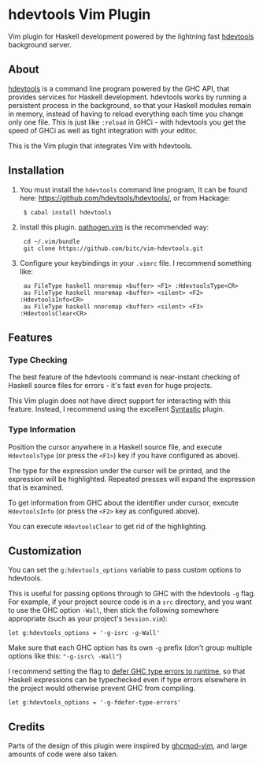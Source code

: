 hdevtools Vim Plugin
====================

Vim plugin for Haskell development powered by the lightning fast
[hdevtools](<https://github.com/hdevtools/hdevtools/>) background server.


About
-----

[hdevtools](<https://github.com/hdevtools/hdevtools/>) is a command line program
powered by the GHC API, that provides services for Haskell development.
hdevtools works by running a persistent process in the background, so that your
Haskell modules remain in memory, instead of having to reload everything each
time you change only one file. This is just like `:reload` in GHCi - with
hdevtools you get the speed of GHCi as well as tight integration with your
editor.

This is the Vim plugin that integrates Vim with hdevtools.


Installation
------------

1. You must install the `hdevtools` command line program, It can be found
   here: <https://github.com/hdevtools/hdevtools/>, or from Hackage:

        $ cabal install hdevtools

2. Install this plugin. [pathogen.vim](<https://github.com/tpope/vim-pathogen/>)
   is the recommended way:

        cd ~/.vim/bundle
        git clone https://github.com/bitc/vim-hdevtools.git

3. Configure your keybindings in your `.vimrc` file. I recommend something
   like:

        au FileType haskell nnoremap <buffer> <F1> :HdevtoolsType<CR>
        au FileType haskell nnoremap <buffer> <silent> <F2> :HdevtoolsInfo<CR>
        au FileType haskell nnoremap <buffer> <silent> <F3> :HdevtoolsClear<CR>


Features
--------

### Type Checking ###

The best feature of the hdevtools command is near-instant checking of Haskell
source files for errors - it's fast even for huge projects.

This Vim plugin does not have direct support for interacting with this feature.
Instead, I recommend using the excellent
[Syntastic](<https://github.com/scrooloose/syntastic>) plugin.

### Type Information ###

Position the cursor anywhere in a Haskell source file, and execute
`HdevtoolsType` (or press the `<F1>`) key if you have configured as above).

The type for the expression under the cursor will be printed, and the
expression will be highlighted. Repeated presses will expand the expression
that is examined.

To get information from GHC about the identifier under cursor,
execute `HdevtoolsInfo` (or press the `<F2>` key as configured above).

You can execute `HdevtoolsClear` to get rid of the highlighting.

Customization
-------------

You can set the `g:hdevtools_options` variable to pass custom options to
hdevtools.

This is useful for passing options through to GHC with the hdevtools `-g`
flag. For example, if your project source code is in a `src` directory,
and you want to use the GHC option `-Wall`, then stick the following somewhere
appropriate (such as your project's `Session.vim`):

    let g:hdevtools_options = '-g-isrc -g-Wall'

Make sure that each GHC option has its own `-g` prefix (don't group multiple
options like this: `"-g-isrc\ -Wall"`)

I recommend setting the flag to
[defer GHC type errors to runtime](<https://downloads.haskell.org/~ghc/latest/docs/html/users_guide/glasgow_exts.html#deferring-type-errors-to-runtime>),
so that Haskell expressions can be typechecked even if type errors
elsewhere in the project would otherwise prevent GHC from compiling.

    let g:hdevtools_options = '-g-fdefer-type-errors'

Credits
-------

Parts of the design of this plugin were inspired by
[ghcmod-vim](<https://github.com/eagletmt/ghcmod-vim/>), and large amounts of
code were also taken.
